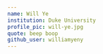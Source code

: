 ```yaml
---
name: Will Ye
institution: Duke University
profile_pic: will-ye.jpg
quote: beep boop
github_user: williamyeny
---
```

